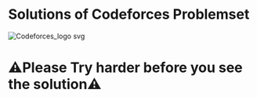 # Solutions of Codeforces Problemset
![Codeforces_logo svg](https://github.com/sajjadul-islam-shuvo/codeforces-problemset-solution/assets/100591443/2f94fb79-d46c-4fdc-8b98-a0c5fac12aa4)

# ⚠️Please Try harder before you see the solution⚠️
